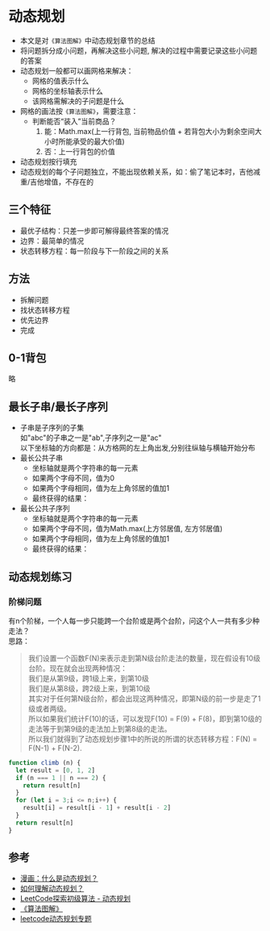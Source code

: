# 动态规划
- 本文是对`《算法图解》`中动态规划章节的总结
- 将问题拆分成小问题，再解决这些小问题, 解决的过程中需要记录这些小问题的答案  
- 动态规划一般都可以画网格来解决：
  * 网格的值表示什么
  * 网格的坐标轴表示什么
  * 该网格需解决的子问题是什么
- 网格的画法按`《算法图解》`，需要注意：
  * 判断能否“装入”当前商品？
    1. 能：Math.max(上一行背包, 当前物品价值 + 若背包大小为剩余空间大小时所能承受的最大价值)
    2. 否：上一行背包的价值
- 动态规划按行填充
- 动态规划的每个子问题独立，不能出现依赖关系，如：偷了笔记本时，吉他减重/吉他增值，不存在的

## 三个特征
- 最优子结构：只差一步即可解得最终答案的情况
- 边界：最简单的情况
- 状态转移方程：每一阶段与下一阶段之间的关系

## 方法
- 拆解问题
- 找状态转移方程
- 优先边界
- 完成

## 0-1背包
略

## 最长子串/最长子序列
- 子串是子序列的子集  
  如"abc"的子串之一是"ab",子序列之一是"ac"  
  以下坐标轴的方向都是：从方格网的左上角出发,分别往纵轴与横轴开始分布
- 最长公共子串
  * 坐标轴就是两个字符串的每一元素
  * 如果两个字母不同，值为0
  * 如果两个字母相同，值为左上角邻居的值加1
  * 最终获得的结果：
- 最长公共子序列
  * 坐标轴就是两个字符串的每一元素
  * 如果两个字母不同，值为Math.max(上方邻居值, 左方邻居值)
  * 如果两个字母相同，值为左上角邻居的值加1
  * 最终获得的结果：

## 动态规划练习
### 阶梯问题
有n个阶梯，一个人每一步只能跨一个台阶或是两个台阶，问这个人一共有多少种走法？  
思路：
> 我们设置一个函数F(N)来表示走到第N级台阶走法的数量，现在假设有10级台阶。现在就会出现两种情况：  
> 我们是从第9级，跨1级上来，到第10级  
> 我们是从第8级，跨2级上来，到第10级  
> 其实对于任何第N级台阶，都会出现这两种情况，即第N级的前一步是走了1级或者两级。  
> 所以如果我们统计F(10)的话，可以发现F(10) = F(9) + F(8)，即到第10级的走法等于到第9级的走法加上到第8级的走法。  
> 所以我们就得到了动态规划步骤1中的所说的所谓的状态转移方程：F(N) = F(N-1) + F(N-2).  
```js
function climb (n) {
  let result = [0, 1, 2]
  if (n === 1 || n === 2) {
	return result[n]  
  } 
  for (let i = 3;i <= n;i++) {
	result[i] = result[i - 1] + result[i - 2]
  }
  return result[n]
} 
```

## 参考
- [漫画：什么是动态规划？](http://www.sohu.com/a/153858619_466939)
- [如何理解动态规划？](https://www.zhihu.com/question/39948290/answer/612439961)
- [LeetCode探索初级算法 - 动态规划](https://zhuanlan.zhihu.com/p/49427827)
- [《算法图解》]()
- [leetcode动态规划专题](https://leetcode-cn.com/tag/dynamic-programming/)
